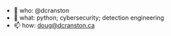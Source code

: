 - 👋 who: @dcranston
- 👀 what: python; cybersecurity; detection engineering
- 📫 how: doug@dcranston.ca

